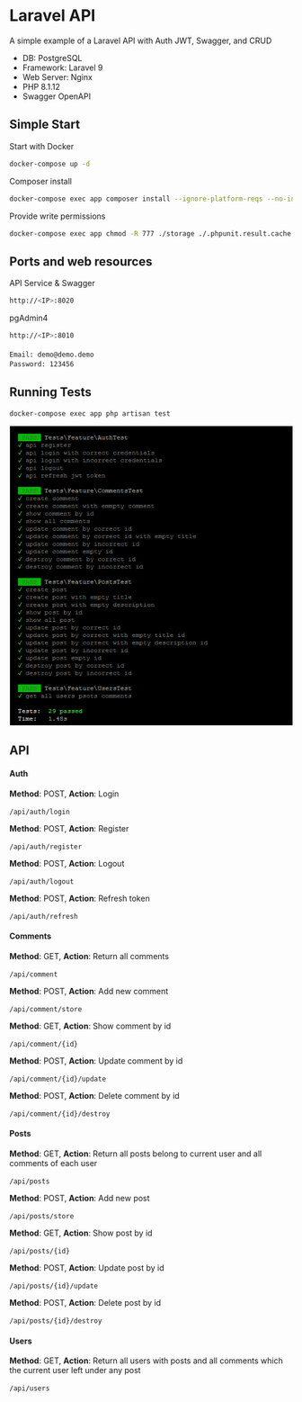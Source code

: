 # Laravel API

A simple example of a Laravel API with Auth JWT, Swagger, and CRUD
- DB: PostgreSQL
- Framework: Laravel 9
- Web Server: Nginx 
- PHP 8.1.12
- Swagger OpenAPI

## Simple Start

Start with Docker
```bash
docker-compose up -d
```

Composer install
```bash
docker-compose exec app composer install --ignore-platform-reqs --no-interaction
```
Provide write permissions
```bash
docker-compose exec app chmod -R 777 ./storage ./.phpunit.result.cache
```

## Ports and web resources
API Service & Swagger
```bash
http://<IP>:8020
```
pgAdmin4
```bash
http://<IP>:8010

Email: demo@demo.demo
Password: 123456
```

## Running Tests
```bash
docker-compose exec app php artisan test
```

![](https://raw.githubusercontent.com/prolineaz/laravel_api/master/test.png)

## API

#### Auth

**Method**: POST, **Action**: Login

`/api/auth/login`

**Method**: POST, **Action**: Register  

`/api/auth/register`

**Method**: POST, **Action**: Logout  

`/api/auth/logout`

**Method**: POST, **Action**: Refresh token  

`/api/auth/refresh`


#### Comments

**Method**:  GET,  **Action**: Return all comments

`/api/comment`

**Method**:  POST,  **Action**: Add new comment

`/api/comment/store`

**Method**:  GET,  **Action**: Show comment by id 

`/api/comment/{id}`

**Method**:  POST,  **Action**: Update comment by id 

`/api/comment/{id}/update`

**Method**:  POST,  **Action**: Delete comment by id  

`/api/comment/{id}/destroy`

#### Posts

**Method**:  GET,  **Action**: Return all posts belong to current user and all comments of each user 

`/api/posts`

**Method**:  POST,  **Action**: Add new post 

`/api/posts/store`

**Method**:  GET,  **Action**: Show post by id 

`/api/posts/{id}`

**Method**:  POST,  **Action**: Update post by id  

`/api/posts/{id}/update`

**Method**:  POST,  **Action**: Delete post by id  

`/api/posts/{id}/destroy`

#### Users

**Method**:  GET,  **Action**: Return all users with posts and all comments which the current user left under any post 

`/api/users`

